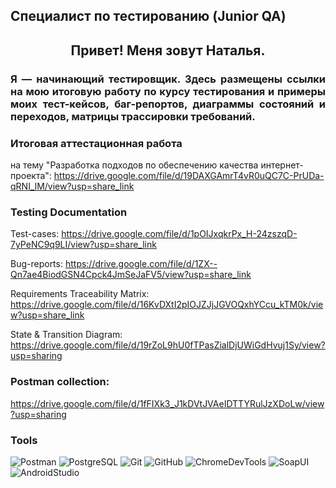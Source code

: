 ## Специалист по тестированию (Junior QA)

<h2 align="center"> Привет! Меня зовут Наталья.

### <p align="justify"> Я — начинающий тестировщик. Здесь размещены ссылки на мою итоговую работу по курсу тестирования и примеры моих тест-кейсов, баг-репортов, диаграммы состояний и переходов, матрицы трассировки требований.</p>

### Итоговая аттестационная работа
на тему "Разработка подходов по обеспечению качества интернет-проекта": https://drive.google.com/file/d/19DAXGAmrT4vR0uQC7C-PrUDa-qRNI_lM/view?usp=share_link


### Testing Documentation
Test-cases: https://drive.google.com/file/d/1pOIJxqkrPx_H-24zszqD-7yPeNC9q9LI/view?usp=share_link

Bug-reports: https://drive.google.com/file/d/1ZX--Qn7ae4BiodGSN4Cpck4JmSeJaFV5/view?usp=share_link

Requirements Traceability Matrix: https://drive.google.com/file/d/16KvDXtI2pIOJZJjJGVOQxhYCcu_kTM0k/view?usp=share_link

State & Transition Diagram: https://drive.google.com/file/d/19rZoL9hU0fTPasZialDjUWiGdHvuj1Sy/view?usp=sharing


### Postman collection:
https://drive.google.com/file/d/1fFIXk3_J1kDVtJVAeIDTTYRulJzXDoLw/view?usp=sharing


### Tools
![Postman](https://img.shields.io/badge/POSTMAN-0000FF?style=for-the-badge&logo=postman)
![PostgreSQL](https://img.shields.io/badge/PostgreSQL-0000FF?style=for-the-badge&logo=PostgreSQL)
![Git](https://img.shields.io/badge/git-0000FF?style=for-the-badge&logo=git)
![GitHub](https://img.shields.io/badge/GitHub-0000FF?style=for-the-badge&logo=GitHub)
![ChromeDevTools](https://img.shields.io/badge/ChromeDevTools-0000FF?style=for-the-badge&logo=ChromeDevTools)
![SoapUI](https://img.shields.io/badge/SoapUI-0000FF?style=for-the-badge&logo=SoapUI)
![AndroidStudio](https://img.shields.io/badge/AndroidStudio-0000FF?style=for-the-badge&logo=AndroidStudio)
